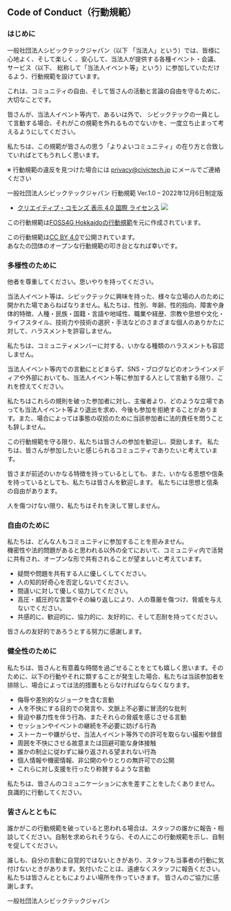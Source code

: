 Code of Conduct（行動規範）
---

### はじめに
一般社団法人シビックテックジャパン（以下 「当法人」という）では、皆様に心地よく、そして楽しく 、安心して、当法人が提供する各種イベント・会議、サービス（以下、
総称して「当法人イベント等」という）に参加していただけるよう、行動規範を設けています。

これは、コミュニティの自由、そして皆さんの活動と言論の自由を守るために、大切なことです。

皆さんが、当法人イベント等内で、あるいは外で、 シビックテックの一員として言動する場合、それがこの規範を外れるものでないかを、一度立ち止まって考えるようにしてください。
 
私たちは、この規範が皆さんの思う「よりよいコミュニティ」の在り方と合致していればとてもうれしく思います。

※ 行動規範の違反を見つけた場合には [privacy@civictech.jp](<mailto:privacy@civictech.jp>) にメールでご連絡ください    

一般社団法人シビックテックジャパン 行動規範 Ver.1.0 – 2022年12月6日制定版

* [クリエイティブ・コモンズ 表示 4.0 国際 ライセンス](https://creativecommons.org/licenses/by/4.0/deed.ja)
![](https://i.creativecommons.org/l/by/4.0/88x31.png)
 
この行動規範は[FOSS4G Hokkaidoの行動規範](https://foss4g.hokkaido.jp/code-of-conduct/)を元に作成されています。

この行動規範は[CC BY 4.0](https://creativecommons.org/licenses/by/4.0/deed.ja)で公開されています。   
あなたの団体のオープンな行動規範の叩き台となれば幸いです。

### 多様性のために 
他者を尊重してください。思いやりを持ってください。

当法人イベント等は、シビックテックに興味を持った、様々な立場の人のために開かれた場であらねばなりません。私たちは、性別、年齢、性的指向、障害や身体的特徴、人種・民族・国籍・言語や地域性、職業や経歴、宗教や思想や文化・ライフスタイル、技術力や技術の選択・手法などのさまざまな個人のありかたに対して、ハラスメントを許容しません。

私たちは、コミュニティメンバーに対する、いかなる種類のハラスメントも容認しません。

当法人イベント等内での言動にとどまらず、SNS・ブログなどのオンラインメディアや外部においても、当法人イベント等に参加する人として言動する限り、これを控えてください。

私たちはこれらの規則を破った参加者に対し、主催者より、どのような立場であっても当法人イベント等より退出を求め、今後も参加を拒絶することがあります。また、場合によっては事態の収拾のために当該参加者に法的責任を問うことも辞しません。

この行動規範を守る限り、私たちは皆さんの参加を歓迎し、奨励します。
私たちは、皆さんが参加したいと感じられるコミュニティでありたいと考えています。

皆さまが前述のいかなる特徴を持っているとしても、また、いかなる思想や信条を持っているとしても、私たちは皆さんを歓迎します。
私たちには思想と信条の自由があります。

人を傷つけない限り、私たちはそれを決して冒しません。

### 自由のために
私たちは、どんな人もコミュニティに参加することを拒みません。  
機密性や法的問題があると思われる以外の全てにおいて、コミュニティ内で活発に共有され、オープンな形で共有されることが望ましいと考えています。
* 疑問や問題を共有する人に優しくしてください。
* 人の知的好奇心を否定しないでください。
* 間違いに対して優しく協力してください。
* 高圧・威圧的な言葉やその繰り返しにより、人の尊厳を傷つけ、脅威を与えないでください。
* 共感的に、歓迎的に、協力的に、友好的に、そして忍耐を持ってください。

皆さんの友好的であろうとする努力に感謝します。

### 健全性のために
私たちは、皆さんと有意義な時間を過ごせることをとても嬉しく思います。そのために、以下の行動やそれに類することが発生した場合、私たちは当該参加者を排除し、場合によっては法的措置もとらなければならなくなります。
* 侮辱や差別的なジョークを含む言動
* 人を不快にする目的での発言や、文脈上不必要に冒涜的な批判
* 脅迫や暴力性を伴う行為、またそれらの脅威を感じさせる言動
* セッションやイベントの継続を不必要に妨げる行為
* ストーカーや嫌がらせ、当法人イベント等外での許可を取らない撮影や録音
* 周囲を不快にさせる故意または回避可能な身体接触
* 誰かの制止に従わずに繰り返される望まれない行為
* 個人情報や機密情報、非公開のやりとりの無許可での公開
* これらに対し支援を行ったり称賛するような言動

私たちは、皆さんのコミュニケーションに水を差すことをしたくありません。
良識的に行動してください。

### 皆さんとともに
誰かがこの行動規範を破っていると思われる場合は、スタッフの誰かに報告・相談してください。自制を求められそうなら、その人にこの行動規範を示し、自制を促してください。

誰しも、自分の言動に自覚的ではないときがあり、スタッフも当事者の行動に気付けないときがあります。気付いたことは、遠慮なくスタッフに報告ください。
私たちは皆さんとともによりよい場所を作っていきます。
皆さんのご協力に感謝します。

一般社団法人シビックテックジャパン

